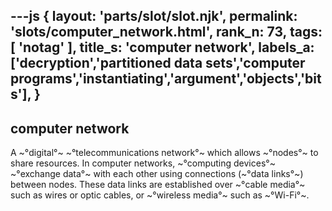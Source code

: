 ---js
{
  layout: 'parts/slot/slot.njk',
  permalink: 'slots/computer_network.html',
  rank_n: 73,
  tags: [ 'notag' ],
  title_s: 'computer network',
  labels_a: ['decryption','partitioned data sets','computer programs','instantiating','argument','objects','bits'],
}
---
## computer network

A ~°digital°~ ~°telecommunications network°~ which allows ~°nodes°~ to share resources. In computer networks, ~°computing devices°~ ~°exchange data°~ with each other using connections (~°data links°~) between nodes. These data links are established over ~°cable media°~ such as wires or optic cables, or ~°wireless media°~ such as ~°Wi-Fi°~.
